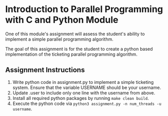 # Introduction to Parallel Programming with C and Python Module
One of this module's assignment will assess the student's ability to implement a simple parallel programming algorithm.

The goal of this assignment is for the student to create a python based implementation of the ticketing parallel programming algorithm.

## Assignment Instructions
1. Write python code in assignment.py to implement a simple ticketing system.  Ensure that the variable USERNAME should be your username.
2. Update .user to include only one line with the username from above.
3. Install all required python packages by running ```make clean build```.
4. Execute the python code via ```python3 assignment.py -n num_threads -u username```.
